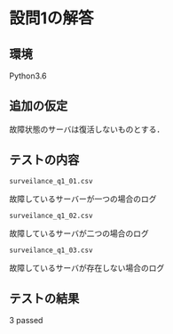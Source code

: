 # 設問1の解答

## 環境

Python3.6

## 追加の仮定

故障状態のサーバは復活しないものとする．

## テストの内容

`surveilance_q1_01.csv`

故障しているサーバーが一つの場合のログ

`surveilance_q1_02.csv`

故障しているサーバが二つの場合のログ

`surveilance_q1_03.csv`

故障しているサーバが存在しない場合のログ

## テストの結果

3 passed
